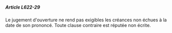 ##### Article L622-29

Le jugement d'ouverture ne rend pas exigibles les créances non échues à la date de son prononcé. Toute clause contraire est réputée non écrite.

